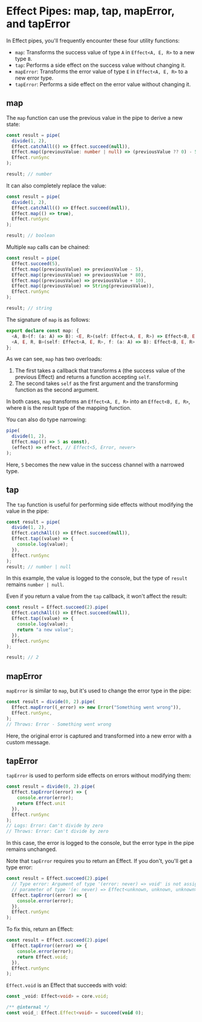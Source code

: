 # Effect Pipes: map, tap, mapError, and tapError

In Effect pipes, you'll frequently encounter these four utility functions:

-  `map`: Transforms the success value of type `A` in `Effect<A, E, R>` to a new type `B`.
- `tap`: Performs a side effect on the success value without changing it.
- `mapError`: Transforms the error value of type `E` in `Effect<A, E, R>` to a new error type.
- `tapError`: Performs a side effect on the error value without changing it.
## map

The `map` function can use the previous value in the pipe to derive a new state:

```ts
const result = pipe(
  divide(1, 2),
  Effect.catchAll(() => Effect.succeed(null)),
  Effect.map((previousValue: number | null) => (previousValue ?? 0) - 5),
  Effect.runSync
);

result; // number
```

It can also completely replace the value:

```ts
const result = pipe(
  divide(1, 2),
  Effect.catchAll(() => Effect.succeed(null)),
  Effect.map(() => true),
  Effect.runSync
);

result; // boolean
```

Multiple `map` calls can be chained:

```ts
const result = pipe(
  Effect.succeed(5),
  Effect.map((previousValue) => previousValue - 5),
  Effect.map((previousValue) => previousValue * 80),
  Effect.map((previousValue) => previousValue + 10),
  Effect.map((previousValue) => String(previousValue)),
  Effect.runSync
);

result; // string
```

The signature of `map` is as follows:

```ts
export declare const map: {
  <A, B>(f: (a: A) => B): <E, R>(self: Effect<A, E, R>) => Effect<B, E, R>;
  <A, E, R, B>(self: Effect<A, E, R>, f: (a: A) => B): Effect<B, E, R>;
};
```

As we can see, `map` has two overloads:

1. The first takes a callback that transforms `A` (the success value of the previous Effect) and returns a function accepting `self`.
2. The second takes `self` as the first argument and the transforming function as the second argument.

In both cases, `map` transforms an `Effect<A, E, R>` into an `Effect<B, E, R>`, where `B` is the result type of the mapping function.

You can also do type narrowing:

```ts
pipe(
  divide(1, 2),
  Effect.map(() => 5 as const),
  (effect) => effect, // Effect<5, Error, never>
);
```

Here, `5` becomes the new value in the success channel with a narrowed type.

## tap

The `tap` function is useful for performing side effects without modifying the value in the pipe:

```ts
const result = pipe(
  divide(1, 2),
  Effect.catchAll(() => Effect.succeed(null)),
  Effect.tap((value) => {
    console.log(value);
  }),
  Effect.runSync
);
result; // number | null
```

In this example, the value is logged to the console, but the type of `result` remains `number | null`.

Even if you return a value from the `tap` callback, it won't affect the result:

```ts
const result = Effect.succeed(2).pipe(
  Effect.catchAll(() => Effect.succeed(null)),
  Effect.tap((value) => {
    console.log(value);
    return "a new value";
  }),
  Effect.runSync
);

result; // 2
```

## mapError

`mapError` is similar to `map`, but it's used to change the error type in the pipe:

```typescript
const result = divide(0, 2).pipe(
  Effect.mapError((_error) => new Error("Something went wrong")),
  Effect.runSync,
);
// Throws: Error - Something went wrong
```

Here, the original error is captured and transformed into a new error with a custom message.

## tapError

`tapError` is used to perform side effects on errors without modifying them:

```typescript
const result = divide(0, 2).pipe(
  Effect.tapError((error) => {
    console.error(error);
    return Effect.unit
  }),
  Effect.runSync
);
// Logs: Error: Can't divide by zero
// Throws: Error: Can't divide by zero
```

In this case, the error is logged to the console, but the error type in the pipe remains unchanged.

Note that `tapError` requires you to return an Effect. If you don't, you'll get a type error:

```ts
const result = Effect.succeed(2).pipe(
  // Type error: Argument of type '(error: never) => void' is not assignable to 
  // parameter of type '(e: never) => Effect<unknown, unknown, unknown>'
  Effect.tapError((error) => {
    console.error(error);
  }),
  Effect.runSync
);
```

To fix this, return an Effect:

```ts
const result = Effect.succeed(2).pipe(
  Effect.tapError((error) => {
    console.error(error);
    return Effect.void;
  }),
  Effect.runSync
);
```

`Effect.void` is an Effect that succeeds with void:

```ts
const _void: Effect<void> = core.void;

/** @internal */ 
const void_: Effect.Effect<void> = succeed(void 0);
```